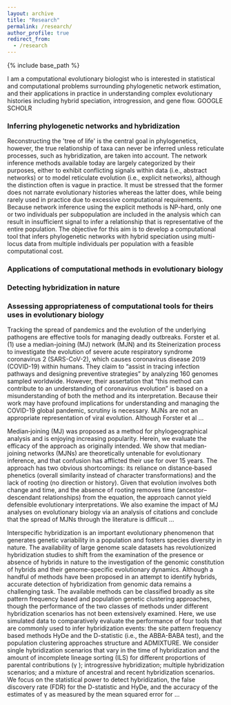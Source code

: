 ```yaml
---
layout: archive
title: "Research"
permalink: /research/
author_profile: true
redirect_from:
  - /research
---
```


{% include base_path %}

I am a computational evolutionary biologist who is interested in statistical and computational problems surrounding phylogenetic network estimation, and their applications in practice in understanding complex evolutionary histories including hybrid speciation, introgression, and gene flow. GOOGLE SCHOLR

### Inferring phylogenetic networks and hybridization

Reconstructing the 'tree of life' is the central goal in phylogenetics, however, the true relationship of taxa can never be inferred unless reticulate processes, such as hybridization, are taken into account. The network inference methods available today are largely categorized by their purposes, either to exhibit conflicting signals within data (i.e., abstract networks) or to model reticulate evolution (i.e., explicit networks), although the distinction often is vague in practice. It must be stressed that the former does not narrate evolutionary histories whereas the latter does, while being rarely used in practice due to excessive computational requirements. Because network inference using the explicit methods is NP-hard, only one or two individuals per subpopulation are included in the analysis which can result in insufficient signal to infer a relationship that is representative of the entire population. The objective for this aim is to develop a computational tool that infers phylogenetic networks with hybrid speciation using multi-locus data from multiple individuals per population with a feasible computational cost. 


### Applications of computational methods in evolutionary biology








### Detecting hybridization in nature















### Assessing appropriateness of computational tools for theirs uses in evolutionary biology

Tracking the spread of pandemics and the evolution of the underlying pathogens are effective tools for managing deadly outbreaks. Forster et al.(1) use a median-joining (MJ) network (MJN) and its Steinerization process to investigate the evolution of severe acute respiratory syndrome coronavirus 2 (SARS-CoV-2), which causes coronavirus disease 2019 (COVID-19) within humans. They claim to “assist in tracing infection pathways and designing preventive strategies” by analyzing 160 genomes sampled worldwide. However, their assertation that “this method can contribute to an understanding of coronavirus evolution” is based on a misunderstanding of both the method and its interpretation. Because their work may have profound implications for understanding and managing the COVID-19 global pandemic, scrutiny is necessary. MJNs are not an appropriate representation of viral evolution. Although Forster et al …

Median‐joining (MJ) was proposed as a method for phylogeographical analysis and is enjoying increasing popularity. Herein, we evaluate the efficacy of the approach as originally intended. We show that median‐joining networks (MJNs) are theoretically untenable for evolutionary inference, and that confusion has afflicted their use for over 15 years. The approach has two obvious shortcomings: its reliance on distance‐based phenetics (overall similarity instead of character transformations) and the lack of rooting (no direction or history). Given that evolution involves both change and time, and the absence of rooting removes time (ancestor–descendant relationships) from the equation, the approach cannot yield defensible evolutionary interpretations. We also examine the impact of MJ analyses on evolutionary biology via an analysis of citations and conclude that the spread of MJNs through the literature is difficult …

Interspecific hybridization is an important evolutionary phenomenon that generates genetic variability in a population and fosters species diversity in nature. The availability of large genome scale datasets has revolutionized hybridization studies to shift from the examination of the presence or absence of hybrids in nature to the investigation of the genomic constitution of hybrids and their genome-specific evolutionary dynamics. Although a handful of methods have been proposed in an attempt to identify hybrids, accurate detection of hybridization from genomic data remains a challenging task. The available methods can be classified broadly as site pattern frequency based and population genetic clustering approaches, though the performance of the two classes of methods under different hybridization scenarios has not been extensively examined. Here, we use simulated data to comparatively evaluate the performance of four tools that are commonly used to infer hybridization events: the site pattern frequency based methods HyDe and the D-statistic (i.e., the ABBA-BABA test), and the population clustering approaches structure and ADMIXTURE. We consider single hybridization scenarios that vary in the time of hybridization and the amount of incomplete lineage sorting (ILS) for different proportions of parental contributions (γ ); introgressive hybridization; multiple hybridization scenarios; and a mixture of ancestral and recent hybridization scenarios. We focus on the statistical power to detect hybridization, the false discovery rate (FDR) for the D-statistic and HyDe, and the accuracy of the estimates of γ as measured by the mean squared error for …

